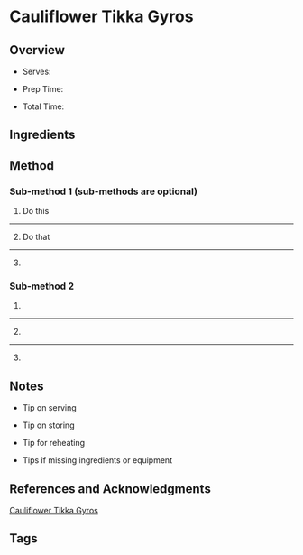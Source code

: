 # Cauliflower Tikka Gyros

## Overview

- Serves:

- Prep Time:

- Total Time:

## Ingredients



## Method

### Sub-method 1 (sub-methods are optional)

1. Do this
---
2. Do that
---
3.

### Sub-method 2

1.
---
2.
---
3.

## Notes

- Tip on serving

- Tip on storing

- Tip for reheating

- Tips if missing ingredients or equipment

## References and Acknowledgments

[Cauliflower Tikka Gyros](https://www.reddit.com/r/MobKitchen/comments/ajp8do/cauliflower_tikka_gyros/)

## Tags


